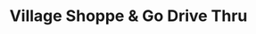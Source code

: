 ---
title: "Village Shoppe & Go Drive Thru"
url: /cincinnati/village-shoppe-and-go-drive-thru/
shop: convenience
---